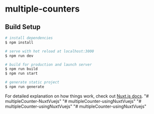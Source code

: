 # multiple-counters

## Build Setup

```bash
# install dependencies
$ npm install

# serve with hot reload at localhost:3000
$ npm run dev

# build for production and launch server
$ npm run build
$ npm run start

# generate static project
$ npm run generate
```

For detailed explanation on how things work, check out [Nuxt.js docs](https://nuxtjs.org).
"# multipleCounter-NuxtVuejs" 
"# multipleCounter-usingNuxtVuejs" 
"# multipleCounter-usingNuxtVuejs" 
"# multipleCounter-usingNuxtVuejs" 
